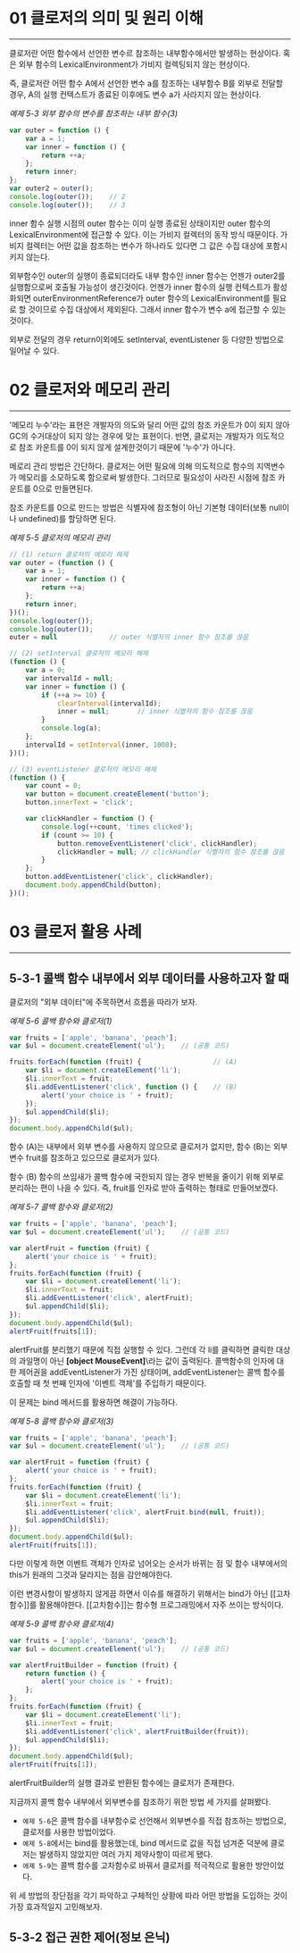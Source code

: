 # 01 클로저의 의미 및 원리 이해
---
클로저란 어떤 함수에서 선언한 변수르 참조하는 내부함수에서만 발생하는 현상이다. 혹은 외부 함수의 LexicalEnvironment가 가비지 컬렉팅되지 않는 현상이다.

즉, 클로저란 어떤 함수 A에서 선언한 변수 a를 참조하는 내부함수 B를 외부로 전달할 경우, A의 실행 컨텍스트가 종료된 이후에도 변수 a가 사라지지 않는 현상이다.

*예제 5-3 외부 함수의 변수를 참조하는 내부 함수(3)*
```js nums
var outer = function () {
	var a = 1;
	var inner = function () {
		return ++a;
	};
	return inner;
};
var outer2 = outer();
console.log(outer());    // 2
console.log(outer());    // 3
```
inner 함수 실행 시점의 outer 함수는 이미 실행 종료된 상태이지만 outer 함수의 LexicalEnvironment에 접근할 수 있다. 이는 가비지 컬렉터의 동작 방식 때문이다. 가비지 컬렉터는 어떤 값을 참조하는 변수가 하나라도 있다면 그 값은 수집 대상에 포함시키지 않는다.

외부함수인 outer의 실행이 종료되더라도 내부 함수인 inner 함수는 언젠가 outer2를 실행함으로써 호출될 가능성이 생긴것이다. 언젠가 inner 함수의 실행 컨텍스트가 활성화되면 outerEnvironmentReference가 outer 함수의 LexicalEnvironment를 필요로 할 것이므로 수집 대상에서 제외된다. 그래서 inner 함수가 변수 a에 접근할 수 있는 것이다.

외부로 전달의 경우 return이외에도 setInterval, eventListener 등 다양한 방법으로 일어날 수 있다.

# 02 클로저와 메모리 관리
---
'메모리 누수'라는 표현은 개발자의 의도와 달리 어떤 값의 참조 카운트가 0이 되지 않아 GC의 수거대상이 되지 않는 경우에 맞는 표현이다. 반면, 클로저는 개발자가 의도적으로 참조 카운트를 0이 되지 않게 설계한것이기 때문에 '누수'가 아니다.

메로리 관리 방법은 간단하다. 클로저는 어떤 필요에 의해 의도적으로 함수의 지역변수가 메모리를 소모하도록 함으로써 발생한다. 그러므로 필요성이 사라진 시점에 참조 카운트를 0으로 만들면된다.

참조 카운트를 0으로 만드는 방법은 식별자에 참조형이 아닌 기본형 데이터(보통 null이나 undefined)를 할당하면 된다.

*예제 5-5 클로저의 메모리 관리*
```js nums
// (1) return 클로저의 메모리 해제
var outer = (function () {
	var a = 1;
	var inner = function () {
		return ++a;
	};
	return inner;
})();
console.log(outer());
console.log(outer());
outer = null             // outer 식별자의 inner 함수 참조를 끊음
```
```js nums
// (2) setInterval 클로저의 메모리 해제
(function () {
	var a = 0;
	var intervalId = null;
	var inner = function () {
		if (++a >= 10) {
			clearInterval(intervalId);
			inner = null;       // inner 식별자의 함수 참조를 끊음
		}
		console.log(a);
	};
	intervalId = setInterval(inner, 1000);
})();
```
```js nums
// (3) eventListener 클로저의 메모리 해제
(function () {
	var count = 0;
	var button = document.createElement('button');
	button.innerText = 'click';

	var clickHandler = function () {
		console.log(++count, 'times clicked');
		if (count >= 10) {
			button.removeEventListener('click', clickHandler);
			clickHandler = null; // clickHandler 식별자의 함수 참조를 끊음
		}
	};
	button.addEventListener('click', clickHandler);
	document.body.appendChild(button);
})();
```

# 03 클로저 활용 사례
---
## 5-3-1 콜백 함수 내부에서 외부 데이터를 사용하고자 할 때
클로저의 "외부 데이터"에 주목하면서 흐름을 따라가 보자.

*예제 5-6 콜백 함수와 클로저(1)*
```js nums
var fruits = ['apple', 'banana', 'peach'];
var $ul = document.createElement('ul');    // (공통 코드)

fruits.forEach(function (fruit) {                  // (A)
	var $li = document.createElement('li');
	$li.innerText = fruit;
	$li.addEventListener('click', function () {    // (B)
		alert('your choice is ' + fruit);
	});
	$ul.appendChild($li);
});
document.body.appendChild($ul);
```
함수 (A)는 내부에서 외부 변수를 사용하지 않으므로 클로저가 없지만, 함수 (B)는 외부 변수 fruit를 참조하고 있으므로 클로저가 있다.

함수 (B) 함수의 쓰임새가 콜백 함수에 국한되지 않는 경우 반복을 줄이기 위해 외부로 분리하는 편이 나을 수 있다. 즉, fruit를 인자로 받아 출력하는 형태로 만들어보겠다.

*예제 5-7 콜백 함수와 클로저(2)*
```js nums
var fruits = ['apple', 'banana', 'peach'];
var $ul = document.createElement('ul');    // (공통 코드)

var alertFruit = function (fruit) {
	alert('your choice is ' + fruit);
};
fruits.forEach(function (fruit) {
	var $li = document.createElement('li');
	$li.innerText = fruit;
	$li.addEventListener('click', alertFruit);
	$ul.appendChild($li);
});
document.body.appendChild($ul);
alertFruit(fruits[1]);
```
alertFruit를 분리했기 때문에 직접 실행할 수 있다. 그런데 각 li를 클릭하면 클릭한 대상의 과일명이 아닌 **\[object MouseEvent]**\라는 값이 출력된다. 콜백함수의 인자에 대한 제어권을 addEventListener가 가진 상태이며, addEventListener는 콜백 함수를 호출할 때 첫 번째 인자에 '이벤트 객체'를 주입하기 때문이다.

이 문제는 bind 메서드를 활용하면 해결이 가능하다.

*예제 5-8 콜백 함수와 클로저(3)*
```js nums
var fruits = ['apple', 'banana', 'peach'];
var $ul = document.createElement('ul');    // (공통 코드)

var alertFruit = function (fruit) {
	alert('your choice is ' + fruit);
};
fruits.forEach(function (fruit) {
	var $li = document.createElement('li');
	$li.innerText = fruit;
	$li.addEventListener('click', alertFruit.bind(null, fruit));
	$ul.appendChild($li);
});
document.body.appendChild($ul);
alertFruit(fruits[1]);
```
다만 이렇게 하면 이벤트 객체가 인자로 넘어오는 순서가 바뀌는 점 및 함수 내부에서의 this가 원래의 그것과 달라지는 점을 감안해야한다.

이런 변경사항이 발생하지 않게끔 하면서 이슈를 해결하기 위해서는 bind가 아닌 [[고차함수]]를 활용해야한다. [[고차함수]]는 함수형 프로그래밍에서 자주 쓰이는 방식이다.

*예제 5-9 콜백 함수와 클로저(4)*
```js nums
var fruits = ['apple', 'banana', 'peach'];
var $ul = document.createElement('ul');    // (공통 코드)

var alertFruitBuilder = function (fruit) {
	return function () {
		alert('your choice is ' + fruit);
	};
};
fruits.forEach(function (fruit) {
	var $li = document.createElement('li');
	$li.innerText = fruit;
	$li.addEventListener('click', alertFruitBuilder(fruit));
	$ul.appendChild($li);
});
document.body.appendChild($ul);
alertFruit(fruits[1]);
```
alertFruitBuilder의 실행 결과로 반환된 함수에는 클로저가 존재한다.

지금까지 콜백 함수 내부에서 외부변수를 참조하기 위한 방법 세 가지를 살펴봤다.

- `예제 5-6`은 콜백 함수를 내부함수로 선언해서 외부변수를 직접 참조하는 방법으로, 클로저를 사용한 방법이었다.
- `예제 5-8`에서는 bind를 활용했는데, bind 메서드로 값을 직접 넘겨준 덕분에 클로저는 발생하지 않았지만 여러 가지 제약사항이 따르게 됐다.
- `에졔 5-9`는 콜백 함수를 고차함수로 바꿔서 클로저를 적극적으로 활용한 방안이었다.

위 세 방법의 장단점을 각기 파악하고 구체적인 상황에 따라 어떤 방법을 도입하는 것이 가장 효과적일지 고민해보자.

## 5-3-2 접근 권한 제어(정보 은닉)
